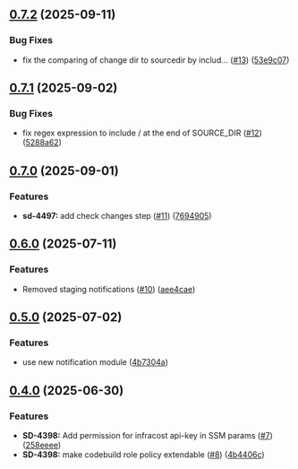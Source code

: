 ## [0.7.2](https://github.com/Daemon-Solutions/terraform-aws-pipeline/compare/v0.7.1...v0.7.2) (2025-09-11)

### Bug Fixes

* fix the comparing of change dir to sourcedir by includ… ([#13](https://github.com/Daemon-Solutions/terraform-aws-pipeline/issues/13)) ([53e9c07](https://github.com/Daemon-Solutions/terraform-aws-pipeline/commit/53e9c07e8e122ad112a0e8a47b28315c3928875e))

## [0.7.1](https://github.com/Daemon-Solutions/terraform-aws-pipeline/compare/v0.7.0...v0.7.1) (2025-09-02)

### Bug Fixes

* fix regex expression to include / at the end of SOURCE_DIR ([#12](https://github.com/Daemon-Solutions/terraform-aws-pipeline/issues/12)) ([5288a62](https://github.com/Daemon-Solutions/terraform-aws-pipeline/commit/5288a62d2a9c5b3f71964b8f5e1376a39142b8a2))

## [0.7.0](https://github.com/Daemon-Solutions/terraform-aws-pipeline/compare/v0.6.0...v0.7.0) (2025-09-01)

### Features

* **sd-4497:** add check changes step ([#11](https://github.com/Daemon-Solutions/terraform-aws-pipeline/issues/11)) ([7694905](https://github.com/Daemon-Solutions/terraform-aws-pipeline/commit/7694905c77fa77d9709c07dc450d3a6fb5b6aca3))

## [0.6.0](https://github.com/Daemon-Solutions/terraform-aws-pipeline/compare/v0.5.0...v0.6.0) (2025-07-11)

### Features

* Removed staging notifications ([#10](https://github.com/Daemon-Solutions/terraform-aws-pipeline/issues/10)) ([aee4cae](https://github.com/Daemon-Solutions/terraform-aws-pipeline/commit/aee4cae39ce331032c21c7c91b94f59eb345e199))

## [0.5.0](https://github.com/Daemon-Solutions/terraform-aws-pipeline/compare/v0.4.0...v0.5.0) (2025-07-02)

### Features

* use new notification module ([4b7304a](https://github.com/Daemon-Solutions/terraform-aws-pipeline/commit/4b7304a5b9b2255aca874d898be215ca1f487ab9))

## [0.4.0](https://github.com/Daemon-Solutions/terraform-aws-pipeline/compare/v0.3.1...v0.4.0) (2025-06-30)


### Features

* **SD-4398:** Add permission for infracost api-key in SSM params ([#7](https://github.com/Daemon-Solutions/terraform-aws-pipeline/issues/7)) ([258eeee](https://github.com/Daemon-Solutions/terraform-aws-pipeline/commit/258eeee0dfc936120008517f35b65fe7f5c30f66))
* **SD-4398:** make codebuild role policy extendable  ([#8](https://github.com/Daemon-Solutions/terraform-aws-pipeline/issues/8)) ([4b4406c](https://github.com/Daemon-Solutions/terraform-aws-pipeline/commit/4b4406cdeeb17c0cc3e5731b8010751af836dffd))
